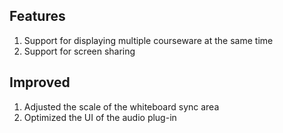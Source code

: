 ## Features

1. Support for displaying multiple courseware at the same time
2. Support for screen sharing

## Improved

1. Adjusted the scale of the whiteboard sync area
2. Optimized the UI of the audio plug-in
